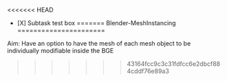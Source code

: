 <<<<<<< HEAD
- [X] Subtask test box
=======
Blender-MeshInstancing
======================

Aim: Have an option to have the mesh of each mesh object to be individually modifiable inside the BGE
>>>>>>> 43164fcc9c3c31fdfcc6e2dbcf884cddf76e89a3
